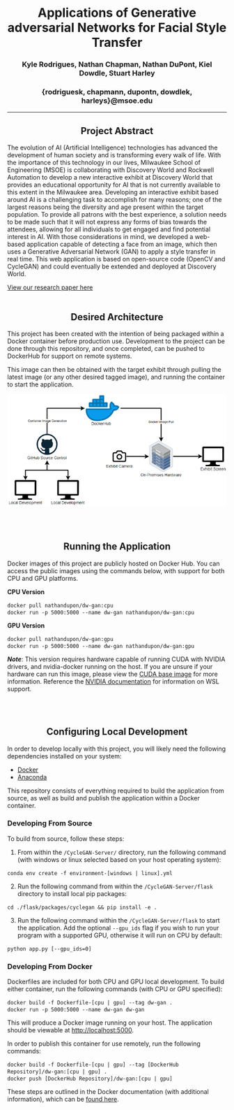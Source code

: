 # <center>Applications of Generative adversarial Networks for Facial Style Transfer</center>
### <center>Kyle Rodrigues, Nathan Chapman, Nathan DuPont, Kiel Dowdle, Stuart Harley</center>
### <center>{rodriguesk, chapmann, dupontn, dowdlek, harleys}@msoe.edu</center>

---

## <center>Project Abstract</center>

The evolution of AI (Artificial Intelligence) technologies has advanced the development of human society and is transforming every walk of life. With the importance of this technology in our lives, Milwaukee School of Engineering (MSOE) is collaborating with Discovery World and Rockwell Automation to develop a new interactive exhibit at Discovery World that provides an educational opportunity for AI that is not currently available to this extent in the Milwaukee area. Developing an interactive exhibit based around AI is a challenging task to accomplish for many reasons; one of the largest reasons being the diversity and age present within the target population. To provide all patrons with the best experience, a solution needs to be made such that it will not express any forms of bias towards the attendees, allowing for all individuals to get engaged and find potential interest in AI. With those considerations in mind, we developed a web-based application capable of detecting a face from an image, which then uses a Generative Adversarial Network (GAN) to apply a style transfer in real time. This web application is based on open-source code (OpenCV and CycleGAN) and could eventually be  extended and deployed at Discovery World. 

[View our research paper here](./resources/cs3310_group01_final-project.pdf)
<br><br>

## <center>Desired Architecture</center>

This project has been created with the intention of being packaged within a Docker container before production use. Development to the project can be done through this repository, and once completed, can be pushed to DockerHub for support on remote systems.

This image can then be obtained with the target exhibit through pulling the latest image (or any other desired tagged image), and running the container to start the application.

![Production Architecture for Application Deployment](./resources/dw-gan-prod-architecture.png)

<br><br>

## <center>Running the Application</center>

Docker images of this project are publicly hosted on Docker Hub. You can access the public images using the commands below, with support for both CPU and GPU platforms.

**CPU Version**
```
docker pull nathandupon/dw-gan:cpu
docker run -p 5000:5000 --name dw-gan nathandupon/dw-gan:cpu
```

**GPU Version**
```
docker pull nathandupon/dw-gan:gpu
docker run -p 5000:5000 --name dw-gan nathandupon/dw-gan:gpu
```
***Note***: This version requires hardware capable of running CUDA with NVIDIA drivers, and nvidia-docker running on the host. If you are unsure if your hardware can run this image, please view the [CUDA base image](https://hub.docker.com/r/nvidia/cuda) for more information. Reference the [NVIDIA documentation](https://docs.nvidia.com/cuda/wsl-user-guide/index.html#installing-nvidia-drivers) for information on WSL support.

<br><br>

## <center>Configuring Local Development</center>

In order to develop locally with this project, you will likely need the following dependencies installed on your system:
- [Docker](https://docs.docker.com/get-docker/)
- [Anaconda](https://www.anaconda.com/products/individual)

This repository consists of everything required to build the application from source, as well as build and publish the application within a Docker container. 

### Developing From Source

To build from source, follow these steps:

1. From within the `/CycleGAN-Server/` directory, run the following command (with windows or linux selected based on your host operating system):
```
conda env create -f environment-[windows | linux].yml
```
2. Run the following command from within the `/CycleGAN-Server/flask` directory to install local pip packages:
```
cd ./flask/packages/cyclegan && pip install -e .
```
3. Run the following command within the `/CycleGAN-Server/flask` to start the application. Add the optional `--gpu_ids` flag if you wish to run your program with a supported GPU, otherwise it will run on CPU by default:
```
python app.py [--gpu_ids=0]
```

### Developing From Docker

Dockerfiles are included for both CPU and GPU local development. To build either container, run the following commands (with CPU or GPU specified):

```
docker build -f Dockerfile-[cpu | gpu] --tag dw-gan .
docker run -p 5000:5000 --name dw-gan dw-gan
```

This will produce a Docker image running on your host. The application should be viewable at [http://localhost:5000](http://localhost:5000).

In order to publish this container for use remotely, run the following commands:

```
docker build -f Dockerfile-[cpu | gpu] --tag [DockerHub Repository]/dw-gan:[cpu | gpu] .
docker push [DockerHub Repository]/dw-gan:[cpu | gpu]
```

These steps are outlined in the Docker documentation (with additional information), which can be [found here](https://docs.docker.com/docker-hub/).


